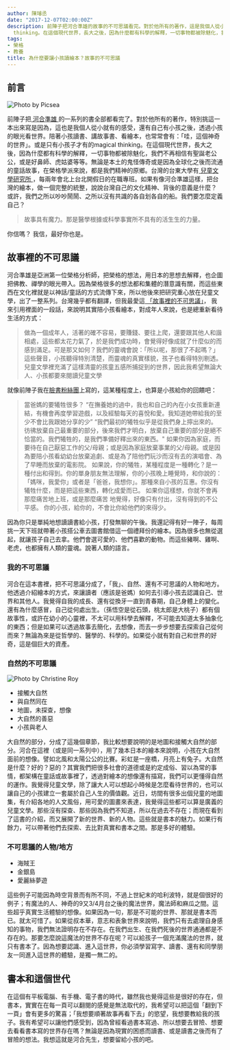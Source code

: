```yaml
---
author: 陳璿丞
date: "2017-12-07T02:00:00Z"
description: 前陣子把河合準雄的故事的不可思議看完。對於他所有的著作，這是我個人從小就有的感受，還有自己有小孩之後，透過小孩的眼光看世界。陪著小孩讀書、講故事書、看繪本，也常常會有：「哇，這個神奇的世界」。或是只有小孩子才有的magical
  thinking。在這個現代世界，長大之後，因為什麼都有科學的解釋，一切事物都被除魅化，我們不再相信有聖誕老公公
tags:
- 榮格
- 教養
title: 為什麼要讓小孩讀繪本？故事的不可思議
---
```



## 前言<a id="sec-1-1"></a>

![Photo by Picsea](https://i.imgur.com/4qnelL4.jpg)

前陣子把[ 河合準雄 ](https://zh.wikipedia.org/wiki/%E6%B2%B3%E5%90%88%E9%9A%BC%E9%9B%84)的一系列的書全部都看完了。對於他所有的著作，特別挑這一本出來寫是因為，這也是我個人從小就有的感受，還有自己有小孩之後，透過小孩的眼光看世界。陪著小孩讀書、講故事書、看繪本，也常常會有：「哇，這個神奇的世界」。或是只有小孩子才有的magical thinking。在這個現代世界，長大之後，因為什麼都有科學的解釋，一切事物都被除魅化，我們不再相信有聖誕老公公，或是好鼻師、虎姑婆等等。無論是本土的鬼怪傳奇或是因為全球化之後而流通的童話故事，在榮格學派來說，都是我們精神的原鄉。台灣的台東大學有[ 兒童文學研究所 ](http://ice.nttu.edu.tw/bin/home.php)，每兩年會北上台北開假日的在職專班。如果有像河合準雄這樣，把台灣的繪本，做一個完整的統整，說說台灣自己的文化精神、背後的意義是什麼？ 或許，我們之所以吵吵鬧鬧、之所以沒有共識的各自划各自的船。我們要怎麼定義自己？

> 故事具有魔力。那是醫學根據或科學事實所不具有的活生生的力量。

你信嗎？ 我信，最好你也是。

<!--more-->

## 故事裡的不可思議<a id="sec-1-2"></a>

河合準雄是亞洲第一位榮格分析師，把榮格的想法，用日本的思想去解釋，也企圖把佛教、禪學的眼光帶入。因為榮格很多的想法都和集體的潛意識有關，而這些東西在文化裡就是以神話/童話的方式流傳下來，所以他後來把研究重心放在兒童文學，出了一整系列。台灣幾乎都有翻譯，但我最愛這[ 「故事裡的不可思議」](http://www.books.com.tw/exep/assp.php/poligen/products/0010738432?utm_source=poligen&utm_medium=ap-books&utm_content=recommend&utm_campaign=ap-201807)， 我來引用裡面的一段話，來說明其實陪小孩看繪本，對成年人來說，也是總重新看待生活的方式：

> 做為一個成年人，活著的確不容易，要賺錢、要往上爬，還要跟其他人和諧相處，這些都太花力氣了，於是我們成功時，會覺得好像成就了什麼似的而感到滿足。可是那又如何？我們的靈魂會說：「所以呢，那很了不起嗎？」這些聲音，小孩聽得特別清楚，而靈魂的真實樣貌，孩子也看得特別剔透。兒童文學裡充滿了這樣清靈的孩童五感所捕捉到的世界，因此我希望無論大人、小孩都要來閱讀兒童文學

就像前陣子我在[臉書粉絲團](https://www.facebook.com/anatomind/)上寫的，這某種程度上，也算是小孩給你的回饋吧：

> 當爸媽的要犧牲很多？ “在撫養她的過中，我也和自己的內在小女孩重新連結，有機會再度學習遊戲，以及經驗每天的喜悅和愛。我知道她帶給我的至少不會比我跟她分享的少” “我們最初的犧牲似乎是從我們身上擰出來的。彷彿放棄自己最重要的部分，後來我們才明白，放棄自己重要的部分是絕不恰當的。我們犧牲的，是我們準備好釋出來的東西。" 如果你因為家庭，而要待在自己厭惡工作的父/母親；或是因為家庭放棄事業的父/母親。或是因為要陪小孩看幼幼台放棄追劇、或是為了陪他們玩沙而沒有去的演唱會、為了早睡而放棄的電影院。 如果說，你的犧牲，某種程度是一種轉化？是一種付出和得到。你的單身朋友無法理解，你的小孩晚上睡覺時，和你說的：「媽咪，我愛你」或者是「爸爸，我想你」。那種來自小孩的互惠。你沒有犧牲什麼，而是把這些東西，轉化成愛而已。 如果你這樣想，你就不會再那麼痛苦地上班，或是那麼痛苦 地覺得，好像只有付出，沒有得到的不公平感。 你的小孩，給你的，不會比你給他們的來得少。

因為你只是單純地想讀讀書給小孩，打發無聊的午後。我還記得有好一陣子，每周挑一天下班就帶著小孩搭公車去圖書館借這一個禮拜份的繪本。因為很多也無從選起，就讓孩子自己去拿。他們會選可愛的、他們喜歡的動物。而這些豬啊、雞啊、老虎，也都擁有人類的靈魂。說著人類的語言。

### 我的不可思議<a id="sec-1-2-1"></a>

河合在這本書裡，把不可思議分成了，「我」、自然、還有不可思議的人物和地方。他透過介紹繪本的方式，來讓讀者（應該是爸媽）如何去引導小孩去認識自己、世界和其他人。我覺得自我的成長、還有從換牙一直到青春期，自己身體上的變化。還有為什麼感冒，自己從何處出生。（孫悟空是從石頭，桃太郎是大桃子）都有個故事性，或許在幼小的心靈裡，不太可以用科學去解釋，不可能去知道太多抽象化的東西；但是如果可以透過故事去簡化，去想像，而去一步步想要去探索自己從何而來？無論為來是從哲學的、醫學的、科學的。如果從小就有對自己和世界的好奇，這是個巨大的資產。

### 自然的不可思議<a id="sec-1-2-2"></a>

![Photo by Christine Roy](https://i.imgur.com/RjhoWwB.jpg)

-   接觸大自然
-   與自然同在
-   地圖，未探查，想像
-   大自然的善惡
-   小孩與老人

大自然的部分，分成了這幾個章節，我比較想要說明的是地圖和接觸大自然的部分。河合在這裡（或是同一系列中），用了幾本日本的繪本來說明，小孩在大自然面前的想像。譬如北風和太陽公公的比賽。彩虹是一座橋，月亮上有兔子。大自然是什麼？好的？惡的？其實我們把很多社會的道德或是約定成俗、習以為常的事情，都架構在童話或故事裡了，透過對繪本的想像還有描寫，我們可以更懂得自然的運作。我覺得兒童文學，除了讓大人可以想起小時候是怎麼看待世界的，也可以讓自己的小孩建立一套屬於自己人生的價值觀。近日，坊間有很多出個兒童的地圖集，有介紹各地的人文風俗，用可愛的圖畫來表達，我覺得這些都可以算是廣義的兒童文學。那些沒有探查、那些因為我們不知道，所以在過去不存在；而現在看到了這書的介紹，而又展開了新的世界、新的人物。這些就是書本的魅力。如果行有餘力，可以帶著他們去探索、去比對真實和書本之間。那是多好的體驗。

### 不可思議的人物/地方<a id="sec-1-2-3"></a>

-   海賊王
-   金銀島
-   愛麗絲夢遊

這些例子可能因為時空背景而有所不同，不過上世紀末的哈利波特，就是個很好的例子；有魔法的人、神奇的9又3/4月台之後的魔法世界，魔法師和麻瓜之間。這些超乎真實生活體驗的想像。如果因為一句，那是不可能的世界、那就是書本而已。就太可惜了。如果從叔本華，意志和表象世界來說明，我們只有去處理自身感知的事物，我們無法證明存在不存在。在我們出生、在我們死後的世界通通都是不存在的。那要怎麼說這魔法的世界不存在呢？可以給孩子一個充滿魔法的世界，就只有書本了。因為想要認識、進入這世界，你必須學習寫字、讀書、還有和同學朋友一同進入這世界的體驗，是獨一無二的。

## 書本和這個世代<a id="sec-1-3"></a>

在這個有平板電腦、有手機、電子書的時代，雖然我也覺得這些是很好的存在，但書本，實實在在每一頁可以翻閱的感覺是無法取代的，我希望可以把這個「翻到下一頁」會有更多的驚喜；「我想要順著故事再看下去」的慾望，我想要教給我的孩子。我有希望可以讓他們感受到，因為曾經看過書本寫過、所以想要去冒險、想要去看看書本寫的世界存在嗎？無論是因為現實的困惑而讀書、或是讀書之後而有了冒險的想法。我想這就是河合先生，想要留給小孩的吧。
